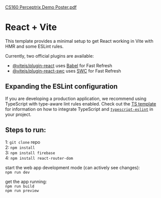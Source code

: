[CS160 Perceptrix Demo Poster.pdf](https://github.com/user-attachments/files/20052831/CS160.Perceptrix.Demo.Poster.pdf)

# React + Vite

This template provides a minimal setup to get React working in Vite with HMR and some ESLint rules.

Currently, two official plugins are available:

- [@vitejs/plugin-react](https://github.com/vitejs/vite-plugin-react/blob/main/packages/plugin-react) uses [Babel](https://babeljs.io/) for Fast Refresh
- [@vitejs/plugin-react-swc](https://github.com/vitejs/vite-plugin-react/blob/main/packages/plugin-react-swc) uses [SWC](https://swc.rs/) for Fast Refresh

## Expanding the ESLint configuration

If you are developing a production application, we recommend using TypeScript with type-aware lint rules enabled. Check out the [TS template](https://github.com/vitejs/vite/tree/main/packages/create-vite/template-react-ts) for information on how to integrate TypeScript and [`typescript-eslint`](https://typescript-eslint.io) in your project.

## Steps to run:

1: `git clone` repo <br />
2: `npm install` <br />
3: `npm install firebase` <br />
4: `npm install react-router-dom` <br />

start the web app development mode (can actively see changes): <br />
`npm run dev`

get the app running: <br />
`npm run build` <br />
`npm run preview`
